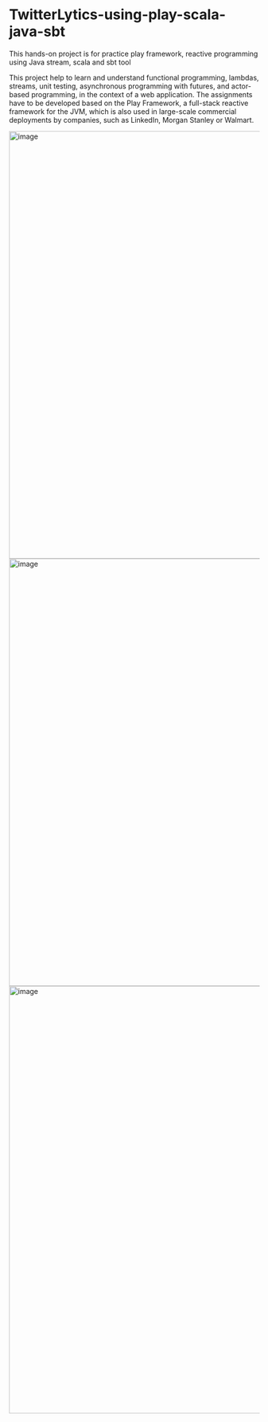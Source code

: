 # TwitterLytics-using-play-scala-java-sbt
This hands-on project is for practice play framework, reactive programming using Java stream, scala and sbt tool

This project help to learn and understand functional programming, lambdas, streams, unit testing, asynchronous programming with futures, and actor-based programming, in the context of a web application. The assignments have to be developed based on the Play Framework, a full-stack reactive framework for the JVM, which is also used in large-scale commercial deployments by companies, such as LinkedIn, Morgan Stanley or Walmart.

<img width="858" alt="image" src="https://user-images.githubusercontent.com/45977153/119151223-2dca9080-ba1d-11eb-999e-574fa73463b0.png">
<img width="858" alt="image" src="https://user-images.githubusercontent.com/45977153/119151328-48046e80-ba1d-11eb-9e55-b2f3c3dada56.png">
<img width="858" alt="image" src="https://user-images.githubusercontent.com/45977153/119151372-53579a00-ba1d-11eb-975f-d39363a7e808.png">
